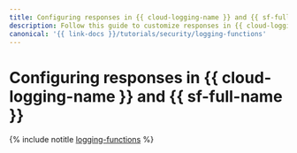 ```yaml
---
title: Configuring responses in {{ cloud-logging-name }} and {{ sf-full-name }}
description: Follow this guide to customize responses in {{ cloud-logging-name }} and {{ sf-name }}.
canonical: '{{ link-docs }}/tutorials/security/logging-functions'
---
```


# Configuring responses in {{ cloud-logging-name }} and {{ sf-full-name }}

{% include notitle [logging-functions](../../_tutorials/serverless/logging-functions.md) %}